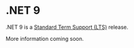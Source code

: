 # .NET 9

.NET 9 is a [Standard Term Support (LTS)](../../release-policies.md) release.

More information coming soon.

